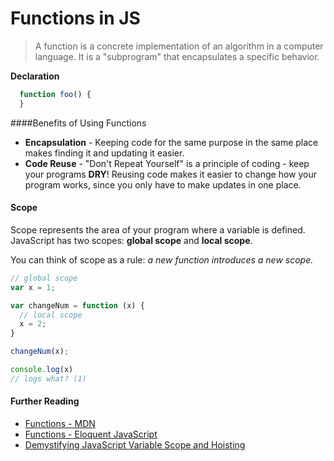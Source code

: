 

Functions in JS
=======
>A function is a concrete implementation of an algorithm in a computer language. It is a "subprogram" that encapsulates a specific behavior.


**Declaration**

```javascript
  function foo() {
  }
```

####Benefits of Using Functions

* **Encapsulation** - Keeping code for the same purpose in the same place makes finding it and updating it easier.
* **Code Reuse** - "Don't Repeat Yourself" is a principle of coding - keep your programs **DRY**! Reusing code makes it easier to change how your program works, since you only have to make updates in one place. 

#### Scope

Scope represents the area of your program where a variable is defined. JavaScript has two scopes: **global scope** and **local scope**.

You can think of scope as a rule: *a new function introduces a new scope.*

```js
// global scope
var x = 1;

var changeNum = function (x) {
  // local scope
  x = 2;
}

changeNum(x);

console.log(x)
// logs what? (1)

```

#### Further Reading

* [Functions - MDN](https://developer.mozilla.org/en-US/docs/Web/JavaScript/Reference/Functions)
* [Functions - Eloquent JavaScript](http://eloquentjavascript.net/03_functions.html)
* [Demystifying JavaScript Variable Scope and Hoisting](http://www.sitepoint.com/demystifying-javascript-variable-scope-hoisting)